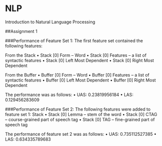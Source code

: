 # NLP
Introduction to Natural Language Processing 

##Assignment 1

###Performance of Feature Set 1:
The first feature set contained the following features:

From the Stack
•	Stack [0] Form – Word
•	Stack [0] Features – a list of syntactic features
•	Stack [0] Left Most Dependent 
•	Stack [0] Right Most Dependent 

From the Buffer
•	Buffer [0] Form – Word
•	Buffer [0] Features – a list of syntactic features
•	Buffer [0] Left Most Dependent 
•	Buffer [0] Right Most Dependent 

The performance was as follows:
•	UAS: 0.23819956184 
•	LAS: 0.129456283609

###Performance of Feature Set 2:
The following features were added to feature set 1:
Stack
•	Stack [0] Lemma – stem of the word
•	Stack [0] CTAG – course-grained part of speech tag
•	Stack [0] TAG – fine-grained part of speech tag

The performance of feature set 2 was as follows:
•	UAS: 0.735112527385 
•	LAS: 0.634335789683
